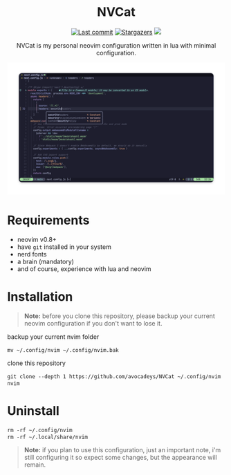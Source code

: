 <h1 align="center">
NVCat
</h1>


<p align="center">
<a href="https://github.com/avocadeys/NVCat/commits/main"><img alt="Last commit" src="https://img.shields.io/github/last-commit/avocadeys/NVCat?colorA=363a4f&colorB=f5e0dc&logo=github&style=for-the-badge"></a>
<a href="https://github.com/avocadeys/NVCat/stargazers"><img alt="Stargazers" src="https://img.shields.io/github/stars/avocadeys/NVCat?colorA=363a4f&colorB=eba0ac&logo=apachespark&logoColor=e0e0e0&style=for-the-badge"></a>
<a><img src="https://img.shields.io/github/languages/code-size/avocadeys/NVCat?colorA=363a4f&colorB=b4befe&logo=onlyoffice&style=for-the-badge"></a>
</p>

<p align="center">
NVCat is my personal neovim configuration written in lua with minimal configuration.
</p>

<p align="center">
  <img src="/screenshots/preview.png"/>
</p>

# Requirements 

- neovim v0.8+
- have `git` installed in your system
- nerd fonts
- a brain (mandatory)
- and of course, experience with lua and neovim 

# Installation 


> **Note:**
> before you clone this repository, please backup your current neovim configuration if you don't want to lose it.

backup your current nvim folder 

```shell
mv ~/.config/nvim ~/.config/nvim.bak
```

clone this repository 

```shell
git clone --depth 1 https://github.com/avocadeys/NVCat ~/.config/nvim
nvim 
```

# Uninstall 

```shell
rm -rf ~/.config/nvim
rm -rf ~/.local/share/nvim
```
> **Note:**
>  if you plan to use this configuration, just an important note, i'm still configuring it so expect some changes, but the appearance will remain.
 
